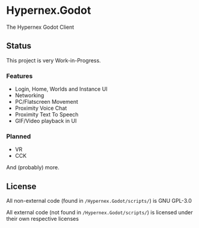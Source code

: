 # Hypernex.Godot

The Hypernex Godot Client

## Status

This project is very Work-in-Progress.

### Features

- Login, Home, Worlds and Instance UI
- Networking
- PC/Flatscreen Movement
- Proximity Voice Chat
- Proximity Text To Speech
- GIF/Video playback in UI

### Planned

- VR
- CCK

And (probably) more.

## License

All non-external code (found in `/Hypernex.Godot/scripts/`) is GNU GPL-3.0

All external code (not found in `/Hypernex.Godot/scripts/`) is licensed under their own respective licenses
